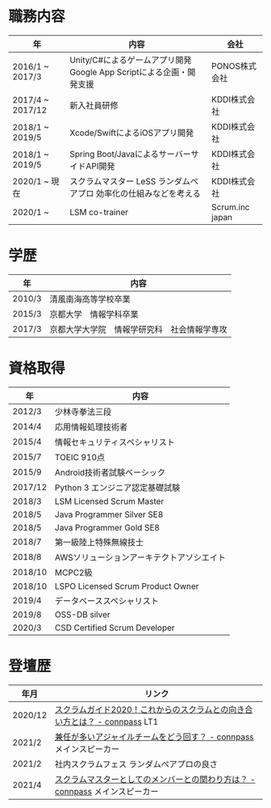 # 職務内容

|年|内容|会社|
|---|---|---|
|2016/1 ~ 2017/3|Unity/C#によるゲームアプリ開発 Google App Scriptによる企画・開発支援|PONOS株式会社|
|2017/4 ~ 2017/12|新入社員研修|KDDI株式会社|
|2018/1 ~ 2019/5|Xcode/SwiftによるiOSアプリ開発|KDDI株式会社|
|2018/1 ~ 2019/5|Spring Boot/JavaによるサーバーサイドAPI開発|KDDI株式会社|
|2020/1 ~ 現在|スクラムマスター  LeSS ランダムペアプロ 効率化の仕組みなどを考える|KDDI株式会社|
|2020/1 ~|LSM co-trainer|Scrum.inc japan|


# 学歴
|年|内容|
|---|---|
|2010/3|清風南海高等学校卒業|
|2015/3|京都大学　情報学科卒業|
|2017/3|京都大学大学院　情報学研究科　社会情報学専攻|



# 資格取得
|年|内容|
|---|---|
|2012/3|少林寺拳法三段|
|2014/4|応用情報処理技術者|
|2015/4|情報セキュリティスペシャリスト|
|2015/7|TOEIC 910点|
|2015/9|Android技術者試験ベーシック|
|2017/12|Python 3 エンジニア認定基礎試験|
|2018/3|LSM Licensed Scrum Master|
|2018/5|Java Programmer Silver SE8|
|2018/5|Java Programmer Gold SE8|
|2018/7|第一級陸上特殊無線技士|
|2018/8|AWSソリューションアーキテクトアソシエイト|
|2018/10|MCPC2級|
|2018/10|LSPO Licensed Scrum Product Owner|
|2019/4|データベーススペシャリスト|
|2019/8|OSS-DB silver|
|2020/3|CSD Certified Scrum Developer|


# 登壇歴

|年月|リンク|
|---|---|
|2020/12|[スクラムガイド2020！これからのスクラムとの向き合い方とは？ - connpass](https://agile-hiyoko-club.connpass.com/event/197880/) LT1|
|2021/2|[兼任が多いアジャイルチームをどう回す？ - connpass](https://agile-hiyoko-club.connpass.com/event/201354/) メインスピーカー|
|2021/2|社内スクラムフェス ランダムペアプロの良さ|
|2021/4|[スクラムマスターとしてのメンバーとの関わり方は？ - connpass](https://agile-hiyoko-club.connpass.com/event/209488/) メインスピーカー|
